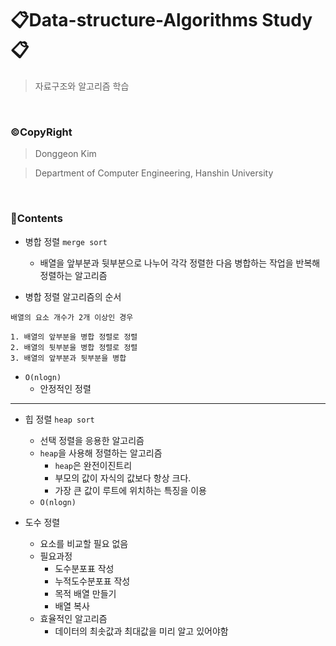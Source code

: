 # 📋Data-structure-Algorithms Study📋
> 자료구조와 알고리즘 학습

<br>

### ©CopyRight
> Donggeon Kim

> Department of Computer Engineering, Hanshin University

<br>

### 📒Contents

- 병합 정렬 `merge sort`
    + 배열을 앞부분과 뒷부분으로 나누어 각각 정렬한 다음 병합하는 작업을 반복해 정렬하는 알고리즘

- 병합 정렬 알고리즘의 순서
```
배열의 요소 개수가 2개 이상인 경우

1. 배열의 앞부분을 병합 정렬로 정렬
2. 배열의 뒷부분을 병합 정렬로 정렬
3. 배열의 앞부분과 뒷부분을 병합
```

- `O(nlogn)`
    + 안정적인 정렬

<hr />

- 힙 정렬 `heap sort`
    + 선택 정렬을 응용한 알고리즘
    + `heap`을 사용해 정렬하는 알고리즘
        * `heap`은 완전이진트리
        * 부모의 값이 자식의 값보다 항상 크다.
        * 가장 큰 값이 루트에 위치하는 특징을 이용
    + `O(nlogn)`

- 도수 정렬
    + 요소를 비교할 필요 없음
    + 필요과정
        * 도수분포표 작성
        * 누적도수분포표 작성
        * 목적 배열 만들기
        * 배열 복사
    + 효율적인 알고리즘
        * 데이터의 최솟값과 최대값을 미리 알고 있어야함